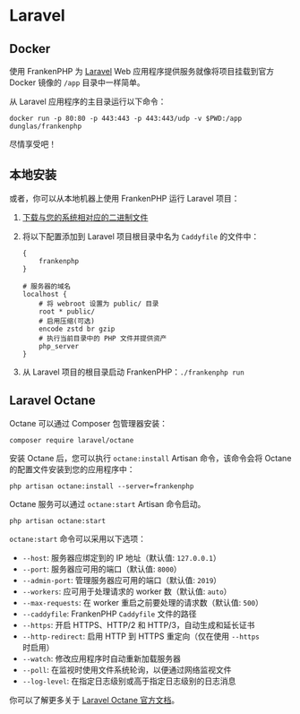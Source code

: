 # Laravel

## Docker

使用 FrankenPHP 为 [Laravel](https://laravel.com) Web 应用程序提供服务就像将项目挂载到官方 Docker 镜像的 `/app` 目录中一样简单。

从 Laravel 应用程序的主目录运行以下命令：

```console
docker run -p 80:80 -p 443:443 -p 443:443/udp -v $PWD:/app dunglas/frankenphp
```

尽情享受吧！

## 本地安装

或者，你可以从本地机器上使用 FrankenPHP 运行 Laravel 项目：

1. [下载与您的系统相对应的二进制文件](https://github.com/dunglas/frankenphp/releases)
2. 将以下配置添加到 Laravel 项目根目录中名为 `Caddyfile` 的文件中：

    ```caddyfile
    {
    	frankenphp
    }

    # 服务器的域名
    localhost {
    	# 将 webroot 设置为 public/ 目录
    	root * public/
    	# 启用压缩(可选)
    	encode zstd br gzip
    	# 执行当前目录中的 PHP 文件并提供资产
    	php_server
    }
    ```

3. 从 Laravel 项目的根目录启动 FrankenPHP：`./frankenphp run`

## Laravel Octane

Octane 可以通过 Composer 包管理器安装：

```console
composer require laravel/octane
```

安装 Octane 后，您可以执行 `octane:install` Artisan 命令，该命令会将 Octane 的配置文件安装到您的应用程序中：

```console
php artisan octane:install --server=frankenphp
```

Octane 服务可以通过 `octane:start` Artisan 命令启动。

```console
php artisan octane:start
```

`octane:start` 命令可以采用以下选项：

* `--host`: 服务器应绑定到的 IP 地址（默认值: `127.0.0.1`）
* `--port`: 服务器应可用的端口（默认值: `8000`）
* `--admin-port`: 管理服务器应可用的端口（默认值: `2019`）
* `--workers`: 应可用于处理请求的 worker 数（默认值: `auto`）
* `--max-requests`: 在 worker 重启之前要处理的请求数（默认值: `500`）
* `--caddyfile`: FrankenPHP `Caddyfile` 文件的路径
* `--https`: 开启 HTTPS、HTTP/2 和 HTTP/3，自动生成和延长证书
* `--http-redirect`: 启用 HTTP 到 HTTPS 重定向（仅在使用 `--https` 时启用）
* `--watch`: 修改应用程序时自动重新加载服务器
* `--poll`: 在监视时使用文件系统轮询，以便通过网络监视文件
* `--log-level`: 在指定日志级别或高于指定日志级别的日志消息

你可以了解更多关于 [Laravel Octane 官方文档](https://laravel.com/docs/octane)。
